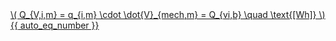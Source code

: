 <a href="/eco2_guide_center/1.%20ECO2%20Logic%20Guide/Hee1_Equation_List.html" class="equation-link" target="_blank" rel="noopener noreferrer">
  \( Q_{V,i,m} = q_{i,m} \cdot \dot{V}_{mech,m} = Q_{vi,b} \quad \text{[Wh]} \) {{ auto_eq_number }}
</a>
